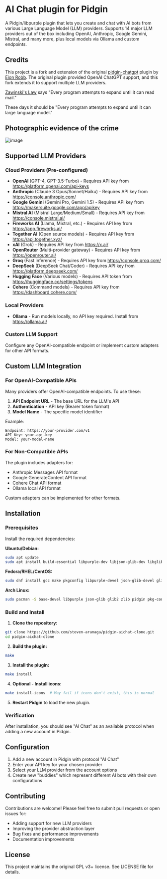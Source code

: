 # AI Chat plugin for Pidgin

A Pidgin/libpurple plugin that lets you create and chat with AI bots from various Large Language Model (LLM) providers.
Supports 14 major LLM providers out of the box including OpenAI, Anthropic, Google Gemini, Mistral, and many more, plus local models via Ollama and custom endpoints.

## Credits

This project is a fork and extension of the original [pidgin-chatgpt](https://github.com/EionRobb/pidgin-chatgpt) plugin by [Eion Robb](https://github.com/EionRobb). The original plugin provided OpenAI ChatGPT support, and this fork extends it to support multiple LLM providers.

[Zawinski's Law](https://en.wikipedia.org/wiki/Jamie_Zawinski#Zawinski's_Law) says "Every program attempts to expand until it can read mail."

These days it should be "Every program attempts to expand until it can large language model."

## Photographic evidence of the crime

![image](https://github.com/user-attachments/assets/92b3b963-bec7-426b-a149-29b894081f83)


## Supported LLM Providers

### Cloud Providers (Pre-configured)
- **OpenAI** (GPT-4, GPT-3.5-Turbo) - Requires API key from https://platform.openai.com/api-keys
- **Anthropic** (Claude 3 Opus/Sonnet/Haiku) - Requires API key from https://console.anthropic.com/
- **Google Gemini** (Gemini Pro, Gemini 1.5) - Requires API key from https://makersuite.google.com/app/apikey
- **Mistral AI** (Mistral Large/Medium/Small) - Requires API key from https://console.mistral.ai/
- **Fireworks AI** (Llama, Mixtral, etc.) - Requires API key from https://app.fireworks.ai/
- **Together AI** (Open source models) - Requires API key from https://api.together.xyz/
- **xAI** (Grok) - Requires API key from https://x.ai/
- **OpenRouter** (Multi-provider gateway) - Requires API key from https://openrouter.ai/
- **Groq** (Fast inference) - Requires API key from https://console.groq.com/
- **DeepSeek** (DeepSeek Chat/Coder) - Requires API key from https://platform.deepseek.com/
- **Hugging Face** (Various models) - Requires API token from https://huggingface.co/settings/tokens
- **Cohere** (Command models) - Requires API key from https://dashboard.cohere.com/

### Local Providers
- **Ollama** - Run models locally, no API key required. Install from https://ollama.ai/

### Custom LLM Support
Configure any OpenAI-compatible endpoint or implement custom adapters for other API formats.

## Custom LLM Integration

### For OpenAI-Compatible APIs
Many providers offer OpenAI-compatible endpoints. To use these:

1. **API Endpoint URL** - The base URL for the LLM's API
2. **Authentication** - API key (Bearer token format)
3. **Model Name** - The specific model identifier

Example:
```
Endpoint: https://your-provider.com/v1
API Key: your-api-key
Model: your-model-name
```

### For Non-Compatible APIs
The plugin includes adapters for:
- Anthropic Messages API format
- Google GenerateContent API format
- Cohere Chat API format
- Ollama local API format

Custom adapters can be implemented for other formats.

## Installation

### Prerequisites

Install the required dependencies:

**Ubuntu/Debian:**
```bash
sudo apt update
sudo apt install build-essential libpurple-dev libjson-glib-dev libglib2.0-dev zlib1g-dev pidgin pidgin-dev pkg-config
```

**Fedora/RHEL/CentOS:**
```bash
sudo dnf install gcc make pkgconfig libpurple-devel json-glib-devel glib2-devel zlib-devel pidgin pidgin-devel
```

**Arch Linux:**
```bash
sudo pacman -S base-devel libpurple json-glib glib2 zlib pidgin pkg-config
```

### Build and Install

1. **Clone the repository:**
```bash
git clone https://github.com/steven-aranaga/pidgin-aichat-clone.git
cd pidgin-aichat-clone
```

2. **Build the plugin:**
```bash
make
```

3. **Install the plugin:**
```bash
make install
```

4. **Optional - Install icons:**
```bash
make install-icons  # May fail if icons don't exist, this is normal
```

5. **Restart Pidgin** to load the new plugin.

### Verification

After installation, you should see "AI Chat" as an available protocol when adding a new account in Pidgin.

## Configuration

1. Add a new account in Pidgin with protocol "AI Chat"
2. Enter your API key for your chosen provider
3. Select your LLM provider from the account options
4. Create new "buddies" which represent different AI bots with their own configurations

## Contributing

Contributions are welcome! Please feel free to submit pull requests or open issues for:
- Adding support for new LLM providers
- Improving the provider abstraction layer
- Bug fixes and performance improvements
- Documentation improvements

## License

This project maintains the original GPL v3+ license. See LICENSE file for details.
